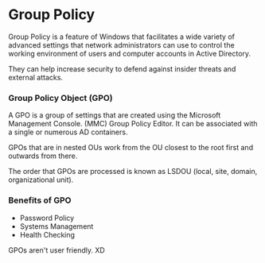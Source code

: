# Group Policy

Group Policy is a feature of Windows that facilitates a wide variety of advanced settings that network administrators can use to control the working environment of users and computer accounts in Active Directory.

They can help increase security to defend against insider threats and external attacks.

### Group Policy Object (GPO)
A GPO is a group of settings that are created using the Microsoft Management Console. (MMC) Group Policy Editor.  It can be associated with a single or numerous AD containers.

GPOs that are in nested OUs work from the OU closest to the root first and outwards from there.

The order that GPOs are processed is known as LSDOU (local, site, domain, organizational unit).

### Benefits of GPO
- Password Policy 
- Systems Management
- Health Checking

GPOs aren't user friendly. XD  
